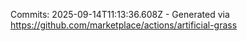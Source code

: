 Commits: 2025-09-14T11:13:36.608Z - Generated via https://github.com/marketplace/actions/artificial-grass
<br>
